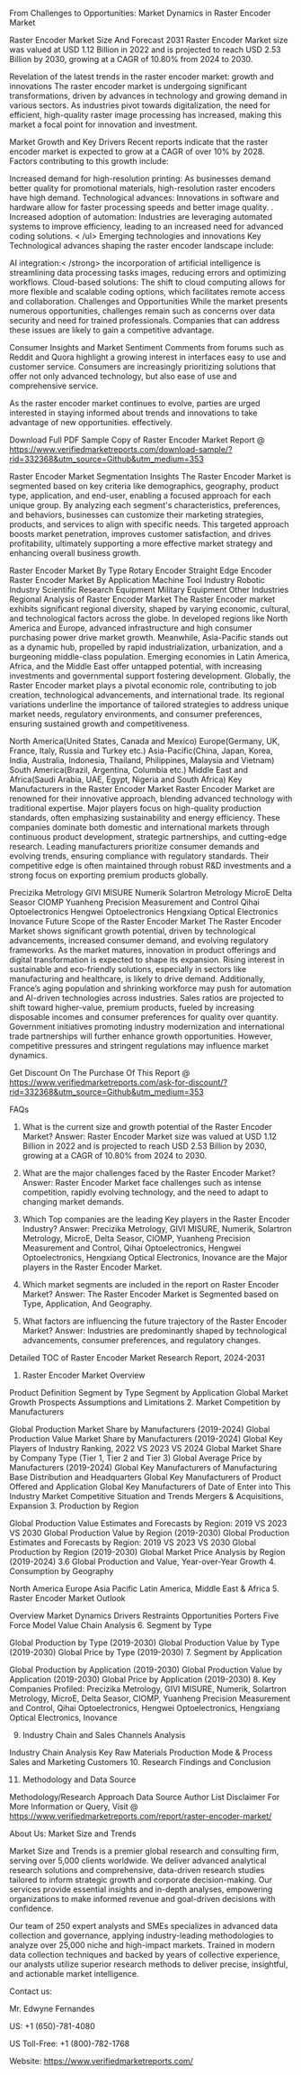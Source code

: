 From Challenges to Opportunities: Market Dynamics in Raster Encoder Market


Raster Encoder Market Size And Forecast 2031
Raster Encoder Market size was valued at USD 1.12 Billion in 2022 and is projected to reach USD 2.53 Billion by 2030, growing at a CAGR of 10.80% from 2024 to 2030.

Revelation of the latest trends in the raster encoder market: growth and innovations
The raster encoder market is undergoing significant transformations, driven by advances in technology and growing demand in various sectors. As industries pivot towards digitalization, the need for efficient, high-quality raster image processing has increased, making this market a focal point for innovation and investment.

Market Growth and Key Drivers
Recent reports indicate that the raster encoder market is expected to grow at a CAGR of over 10% by 2028. Factors contributing to this growth include:

Increased demand for high-resolution printing: As businesses demand better quality for promotional materials, high-resolution raster encoders have high demand.
Technological advances: Innovations in software and hardware allow for faster processing speeds and better image quality. .
Increased adoption of automation: Industries are leveraging automated systems to improve efficiency, leading to an increased need for advanced coding solutions.
< /ul>
Emerging technologies and innovations
Key Technological advances shaping the raster encoder landscape include:

AI integration:< /strong> the incorporation of artificial intelligence is streamlining data processing tasks images, reducing errors and optimizing workflows.
Cloud-based solutions: The shift to cloud computing allows for more flexible and scalable coding options, which facilitates remote access and collaboration.
Challenges and Opportunities
While the market presents numerous opportunities, challenges remain such as concerns over data security and need for trained professionals. Companies that can address these issues are likely to gain a competitive advantage.

Consumer Insights and Market Sentiment
Comments from forums such as Reddit and Quora highlight a growing interest in interfaces easy to use and customer service. Consumers are increasingly prioritizing solutions that offer not only advanced technology, but also ease of use and comprehensive service.

As the raster encoder market continues to evolve, parties are urged interested in staying informed about trends and innovations to take advantage of new opportunities. effectively.

Download Full PDF Sample Copy of Raster Encoder Market Report @ https://www.verifiedmarketreports.com/download-sample/?rid=332368&utm_source=Github&utm_medium=353

Raster Encoder Market Segmentation Insights
The Raster Encoder Market is segmented based on key criteria like demographics, geography, product type, application, and end-user, enabling a focused approach for each unique group. By analyzing each segment's characteristics, preferences, and behaviors, businesses can customize their marketing strategies, products, and services to align with specific needs. This targeted approach boosts market penetration, improves customer satisfaction, and drives profitability, ultimately supporting a more effective market strategy and enhancing overall business growth.

Raster Encoder Market By Type
Rotary Encoder
Straight Edge Encoder
Raster Encoder Market By Application
Machine Tool Industry
Robotic Industry
Scientific Research Equipment
Military Equipment
Other Industries
Regional Analysis of Raster Encoder Market
The Raster Encoder market exhibits significant regional diversity, shaped by varying economic, cultural, and technological factors across the globe. In developed regions like North America and Europe, advanced infrastructure and high consumer purchasing power drive market growth. Meanwhile, Asia-Pacific stands out as a dynamic hub, propelled by rapid industrialization, urbanization, and a burgeoning middle-class population. Emerging economies in Latin America, Africa, and the Middle East offer untapped potential, with increasing investments and governmental support fostering development. Globally, the Raster Encoder market plays a pivotal economic role, contributing to job creation, technological advancements, and international trade. Its regional variations underline the importance of tailored strategies to address unique market needs, regulatory environments, and consumer preferences, ensuring sustained growth and competitiveness.

North America(United States, Canada and Mexico)
Europe(Germany, UK, France, Italy, Russia and Turkey etc.)
Asia-Pacific(China, Japan, Korea, India, Australia, Indonesia, Thailand, Philippines, Malaysia and Vietnam)
South America(Brazil, Argentina, Columbia etc.)
Middle East and Africa(Saudi Arabia, UAE, Egypt, Nigeria and South Africa)
Key Manufacturers in the Raster Encoder Market
Raster Encoder Market are renowned for their innovative approach, blending advanced technology with traditional expertise. Major players focus on high-quality production standards, often emphasizing sustainability and energy efficiency. These companies dominate both domestic and international markets through continuous product development, strategic partnerships, and cutting-edge research. Leading manufacturers prioritize consumer demands and evolving trends, ensuring compliance with regulatory standards. Their competitive edge is often maintained through robust R&D investments and a strong focus on exporting premium products globally.

Precizika Metrology
GIVI MISURE
Numerik
Solartron Metrology
MicroE
Delta Seasor
CIOMP
Yuanheng Precision Measurement and Control
Qihai Optoelectronics
Hengwei Optoelectronics
Hengxiang Optical Electronics
Inovance
Future Scope of the Raster Encoder Market
The Raster Encoder Market shows significant growth potential, driven by technological advancements, increased consumer demand, and evolving regulatory frameworks. As the market matures, innovation in product offerings and digital transformation is expected to shape its expansion. Rising interest in sustainable and eco-friendly solutions, especially in sectors like manufacturing and healthcare, is likely to drive demand. Additionally, France’s aging population and shrinking workforce may push for automation and AI-driven technologies across industries. Sales ratios are projected to shift toward higher-value, premium products, fueled by increasing disposable incomes and consumer preferences for quality over quantity. Government initiatives promoting industry modernization and international trade partnerships will further enhance growth opportunities. However, competitive pressures and stringent regulations may influence market dynamics.

Get Discount On The Purchase Of This Report @ https://www.verifiedmarketreports.com/ask-for-discount/?rid=332368&utm_source=Github&utm_medium=353

FAQs
1. What is the current size and growth potential of the Raster Encoder Market?
Answer: Raster Encoder Market size was valued at USD 1.12 Billion in 2022 and is projected to reach USD 2.53 Billion by 2030, growing at a CAGR of 10.80% from 2024 to 2030.

2. What are the major challenges faced by the Raster Encoder Market?
Answer: Raster Encoder Market face challenges such as intense competition, rapidly evolving technology, and the need to adapt to changing market demands.

3. Which Top companies are the leading Key players in the Raster Encoder Industry?
Answer: Precizika Metrology, GIVI MISURE, Numerik, Solartron Metrology, MicroE, Delta Seasor, CIOMP, Yuanheng Precision Measurement and Control, Qihai Optoelectronics, Hengwei Optoelectronics, Hengxiang Optical Electronics, Inovance are the Major players in the Raster Encoder Market.

4. Which market segments are included in the report on Raster Encoder Market?
Answer: The Raster Encoder Market is Segmented based on Type, Application, And Geography.

5. What factors are influencing the future trajectory of the Raster Encoder Market?
Answer: Industries are predominantly shaped by technological advancements, consumer preferences, and regulatory changes.

Detailed TOC of Raster Encoder Market Research Report, 2024-2031
1. Raster Encoder Market Overview

Product Definition
Segment by Type
Segment by Application
Global Market Growth Prospects
Assumptions and Limitations
2. Market Competition by Manufacturers

Global Production Market Share by Manufacturers (2019-2024)
Global Production Value Market Share by Manufacturers (2019-2024)
Global Key Players of Industry Ranking, 2022 VS 2023 VS 2024
Global Market Share by Company Type (Tier 1, Tier 2 and Tier 3)
Global Average Price by Manufacturers (2019-2024)
Global Key Manufacturers of Manufacturing Base Distribution and Headquarters
Global Key Manufacturers of Product Offered and Application
Global Key Manufacturers of Date of Enter into This Industry
Market Competitive Situation and Trends
Mergers & Acquisitions, Expansion
3. Production by Region

Global Production Value Estimates and Forecasts by Region: 2019 VS 2023 VS 2030
Global Production Value by Region (2019-2030)
Global Production Estimates and Forecasts by Region: 2019 VS 2023 VS 2030
Global Production by Region (2019-2030)
Global Market Price Analysis by Region (2019-2024) 3.6 Global Production and Value, Year-over-Year Growth
4. Consumption by Geography

North America
Europe
Asia Pacific
Latin America, Middle East & Africa
5. Raster Encoder Market Outlook

Overview
Market Dynamics
Drivers
Restraints
Opportunities
Porters Five Force Model
Value Chain Analysis 
6. Segment by Type

Global Production by Type (2019-2030)
Global Production Value by Type (2019-2030)
Global Price by Type (2019-2030)
7. Segment by Application

Global Production by Application (2019-2030)
Global Production Value by Application (2019-2030)
Global Price by Application (2019-2030)
8. Key Companies Profiled: Precizika Metrology, GIVI MISURE, Numerik, Solartron Metrology, MicroE, Delta Seasor, CIOMP, Yuanheng Precision Measurement and Control, Qihai Optoelectronics, Hengwei Optoelectronics, Hengxiang Optical Electronics, Inovance

9. Industry Chain and Sales Channels Analysis

Industry Chain Analysis
Key Raw Materials
Production Mode & Process
Sales and Marketing
Customers
10. Research Findings and Conclusion

11. Methodology and Data Source

Methodology/Research Approach
Data Source
Author List
Disclaimer
For More Information or Query, Visit @ https://www.verifiedmarketreports.com/report/raster-encoder-market/

About Us: Market Size and Trends

Market Size and Trends is a premier global research and consulting firm, serving over 5,000 clients worldwide. We deliver advanced analytical research solutions and comprehensive, data-driven research studies tailored to inform strategic growth and corporate decision-making. Our services provide essential insights and in-depth analyses, empowering organizations to make informed revenue and goal-driven decisions with confidence.

Our team of 250 expert analysts and SMEs specializes in advanced data collection and governance, applying industry-leading methodologies to analyze over 25,000 niche and high-impact markets. Trained in modern data collection techniques and backed by years of collective experience, our analysts utilize superior research methods to deliver precise, insightful, and actionable market intelligence.

Contact us:

Mr. Edwyne Fernandes

US: +1 (650)-781-4080

US Toll-Free: +1 (800)-782-1768

Website: https://www.verifiedmarketreports.com/
